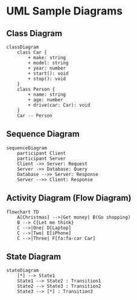 # UML Sample Diagrams

## Class Diagram

```mermaid
classDiagram
    class Car {
        + make: string
        + model: string
        + year: number
        + start(): void
        + stop(): void
    }
    class Person {
        + name: string
        + age: number
        + drive(car: Car): void
    }
    Car -- Person
```

## Sequence Diagram

```mermaid
sequenceDiagram
    participant Client
    participant Server
    Client ->> Server: Request
    Server ->> Database: Query
    Database -->> Server: Response
    Server -->> Client: Response
```

## Activity Diagram (Flow Diagram)

```mermaid
flowchart TD
    A[Christmas] -->|Get money| B(Go shopping)
    B --> C{Let me think}
    C -->|One| D[Laptop]
    C -->|Two| E[iPhone]
    C -->|Three| F[fa:fa-car Car]
```

## State Diagram

```mermaid
stateDiagram
    [*] --> State1
    State1 --> State2 : Transition1
    State2 --> State3 : Transition2
    State3 --> [*] : Transition3
```
